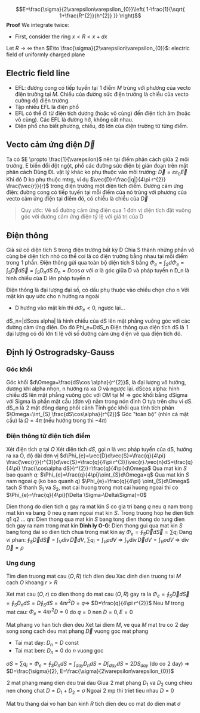 $$E=\frac{\sigma}{2\varepsilon\varepsilon_{0}}\left( 1-\frac{1}{\sqrt{ 1+\frac{R^{2}}{h^{2}} }} \right)$$
**Proof**
We integrate twice:
- First, consider the ring $x<R<x+dx$

Let $R \to \infty$ then $E\to \frac{\sigma}{2\varepsilon\varepsilon_{0}}$: electric field of uniformly charged plane


## Electric field line
- EFL: đường cong có tiếp tuyến tại $\hspace{0pt}1$ điểm $M$ trùng với phương của vecto điện trường tại $M$. Chiều của đường sức điện trường là chiều của vecto cường độ điện trường.
- Tập nhiều EFL là điện phổ
- EFL có thể đi từ điện tích dương (hoặc vô cùng) đến điện tích âm (hoặc vô cùng). Các EFL là đường hở, không cắt nhau.
- Điện phổ cho biết phương, chiều, độ lớn của điện trường từ từng điểm.

## Vecto cảm ứng điện $\vec{D}$
Ta có $E \propto \frac{1}{\varepsilon}$ nên tại điểm phân cách giữa $\hspace{0pt}2$ môi trường, E biến đổi đột ngột, phổ các đường sức điện bị gián đoạn trên mặt phân cách
Dùng ĐL vật lý khác ko phụ thuộc vào môi trường: $\vec{D}=\varepsilon\varepsilon_{0}\vec{E}$
Khi đó D ko phụ thuộc mtrg, ví dụ $\vec{D}=\frac{|q|}{4\pi r^{2}} \frac{\vec{r}}{r}$ trong điện trường một điện tích điểm.
Đường cảm ứng điện: đường cong có tiếp tuyến tại mỗi điểm của nó trùng với phương của vecto cảm ứng điện tại điểm đó, có chiều là chiều của $\vec{D}$
>Quy ước: Vẽ số đường cảm ứng điện qua $\hspace{0pt}1$ đơn vị diện tích đặt vuông góc với đường cảm ứng điện tỷ lệ với giá trị của D

## Điện thông
Giả sử có diện tích S trong điện trường bất kỳ D
Chia S thành những phần vô cùng bé diện tích nhỏ có thể coi là có điện trường bằng nhau tại mỗi điểm trong $\hspace{0pt}1$ phầ$n$.
Điện thông gửi qua toàn bộ diện tích S bằng $\Phi_{e}=\int_{S} d\Phi_{e}=\int_{S} \vec{D}d\vec{S}=\int_{S} D_{n}dS$
$D_{n}=D\cos\alpha$ với $\alpha$ là góc giữa D và pháp tuyến n
D_n là hình chiếu của D lên pháp tuyến n

Điện thông là đại lượng đại số, có dấu phụ thuộc vào chiều chọn cho n
Với mặt kín quy ước cho n hướng ra ngoài
- D hướng vào mặt kín thì $d\Phi_{e}<0$, ngược lại...

dS_n=|dScos alpha| là hình chiếu của dS lên mặt phẳng vuông góc với các đường cảm ứng điện. Do đó Phi_e=DdS_n
Điện thông qua diện tích dS là $\hspace{0pt}1$ đại lượng có đô lớn tỉ lệ với số đường cảm ứng điện vẽ qua điện tích đó.

## Định lý Ostrogradsky-Gauss
### Góc khối
Góc khối $d\Omega=\frac{dS\cos \alpha}{r^{2}}$, là đại lượng vô hướng, dương khi alpha nhọn, n hướng ra xa $O$ và ngược lại.
dScos alpha: hình chiếu dS lên mặt phẳng vuông góc với OM tại M => góc khối bằng dSigma với Sigma là phần mặt cầu (đơn vị) nằm trong nón đỉnh O tựa trên chu vi dS.
dS_n là $\hspace{0pt}2$ mặt đồng dạng phối cảnh
Tính góc khối qua tính tích phân $\Omega=\int_{S} \frac{dS\cos\alpha}{r^{2}}$
Góc "toàn bộ" (nhìn cả mặt cầu) là $\Omega=4\pi$ (nếu hướng trong thì $-4\pi$)

### Điện thông từ điện tích điểm
Xét điện tích $q$ tại $O$
Xét diện tích $dS$, gọi $n$ là vec pháp tuyến của dS, hướng ra xa O, độ dài đơn vị
$d\Phi_{e}=\vec{D}d\vec{S}=\frac{q}{4\pi} \frac{\vec{r}}{r^{3}}d\vec{S}=\frac{q}{4\pi r^{3}}\vec{r}.\vec{n}dS=\frac{q}{4\pi} \frac{\cos\alpha dS}{r^{2}}=\frac{q}{4\pi}d\Omega$
Qua mat kin $S$ bao quanh $q$: $\Phi_{e}=\frac{q}{4\pi}\oint_{S}d\Omega=q$
Qua mat kin $S$ nam ngoai $q$ (ko bao quanh $q$)
$\Phi_{e}=\frac{q}{4\pi} \oint_{S}d\Omega$ tach $S$ thanh $S_{1}$ va $S_{2}$, mot cai huong trong mot cai huong ngoai thi co $\Phi_{e}=\frac{q}{4\pi}(\Delta \Sigma-\Delta\Sigma)=0$

Dien thong do dien tich $q$ gay ra mat kin $S$ co gia tri bang $q$ neu $q$ nam trong mat kin va bang $\hspace{0pt}0$ neu $q$ nam ngoai mat kin $S$.
Trong truong hop he dien tich q1 q2 ... qn: Dien thong qua mat kin $S$ bang tong dien thong do tung dien tich gay ra nam trong mat kin
**Dinh ly O-G**: Dien thong gui qua mat kin $S$ bang tong dai so dien tich chua trong mat kin ay
$\Phi_{e}=\oint_{S}\vec{D}d\vec{S}=\sum q_{i}$
Dang vi phan: $\oint_{S}\vec{D}d\vec{S}=\int_{V} \operatorname{div}\vec{D}dV$, $\sum q_{i}=\int_{V}\rho dV$ => $\int_{V} \operatorname{div}\vec{D}dV=\int_{V} \rho dV$ => $\operatorname{div}\vec{D}=\rho$

### Ung dung
Tim dien truong mat cau $(O, R)$ tich dien deu
Xac dinh dien truong tai $M$ cach $O$ khoang $r>R$

Xet mat cau $(O, r)$ co dien thong do mat cau $(O, R)$ gay ra la $\Phi_{e}=\oint_{S} \vec{D}d\vec{S}=\oint_{S} D_{n}dS=D \oint_{S}dS=4\pi r^{2}D=q$=> $D=\frac{q}{4\pi r^{2}}$
Neu $M$ trong mat cau: $\Phi_{e}=4\pi r^{2}D=0$ do $q=0$ nen $D=0, E=0$

Mat phang vo han tich dien deu
Xet tai diem $M$, ve qua $M$ mat tru co $\hspace{0pt}2$ day song song cach deu mat phang
$\vec{D}$ vuong goc mat phang
- Tai mat day: $D_{n}=D$ const
- Tai mat ben: $D_{n}=0$ do $n$ vuong goc

$\sigma S=\sum q_{i}=\Phi_{e}=\oint_{S}D_{n}dS=\int_{day} D_{n}dS=D\int_{day}dS=2DS_{day}$ (do co $\hspace{0pt}2$ day) => $D=\frac{\sigma}{2}, E=\frac{\sigma}{2\varepsilon\varepsilon_{0}}$

$\hspace{0pt}2$ mat phang mang dien deu trai dau
Giua $\hspace{0pt}2$ mat phang $D_{1}$ va $D_{2}$ cung chieu nen chong chat $D=D_{1}+D_{2}=\sigma$
Ngoai $\hspace{0pt}2$ mp thi triet tieu nhau $D=0$

Mat tru thang dai vo han ban kinh $R$ tich dien deu co mat do dien mat $\sigma$

